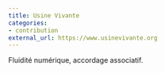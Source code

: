 ```yaml
---
title: Usine Vivante
categories:
- contribution
external_url: https://www.usinevivante.org
---
```


Fluidité numérique, accordage associatif.

<!-- -->

